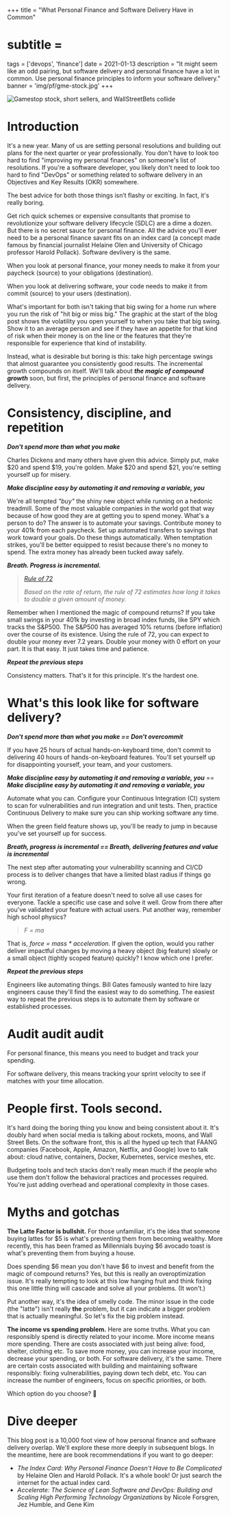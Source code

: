 +++
title = "What Personal Finance and Software Delivery Have in Common"
# subtitle =
tags = ['devops', 'finance']
date = 2021-01-13
description = "It might seem like an odd pairing, but software delivery and personal finance have a lot in common. Use personal finance principles to inform your software delivery."
banner = 'img/pf/gme-stock.jpg'
+++

![Gamestop stock, short sellers, and WallStreetBets collide](img/pf/gme-stock.jpg)

# Introduction

It's a new year. Many of us are setting personal resolutions and building out plans for the next quarter or year professionally. You don't have to look too hard to find "improving my personal finances" on someone's list of resolutions. If you're a software developer, you likely don't need to look too hard to find "DevOps" or something related to software delivery in an Objectives and Key Results (OKR) somewhere.

The best advice for both those things isn’t flashy or exciting. In fact, it's really boring.

Get rich quick schemes or expensive consultants that promise to revolutionize your software delivery lifecycle (SDLC) are a dime a dozen. But there is no secret sauce for personal finance. All the advice you'll ever need to be a personal finance savant fits on an index card (a concept made famous by financial journalist Helaine Olen and University of Chicago professor Harold Pollack). Software devlivery is the same.

When you look at personal finance, your money needs to make it from your paycheck (source) to your obligations (destination).

When you look at delivering software, your code needs to make it from commit (source) to your users (destination).

What's important for both isn't taking that big swing for a home run where you run the risk of "hit big or miss big." The graphic at the start of the blog post shows the volatility you open yourself to when you take that big swing. Show it to an average person and see if they have an appetite for that kind of risk when their money is on the line or the features that they're responsible for experience that kind of instability.

Instead, what is desirable but boring is this: take high percentage swings that almost guarantee you consistently good results. The incremental growth compounds on itself. We'll talk about ___the magic of compound growth___ soon, but first, the principles of personal finance and software delivery.

# Consistency, discipline, and repetition

**_Don't spend more than what you make_**

Charles Dickens and many others have given this advice. Simply put, make $20 and spend $19, you're golden. Make $20 and spend $21, you're setting yourself up for misery.

**_Make discipline easy by automating it and removing a variable, you_** 

We're all tempted _"buy"_ the shiny new object while running on a hedonic treadmill. Some of the most valuable companies in the world got that way because of how good they are at getting you to spend money. What's a person to do? The answer is to automate your savings. Contribute money to your 401k from each paycheck. Set up automated transfers to savings that work toward your goals. Do these things automatically. When temptation strikes, you'll be better equipped to resist because there's no money to spend. The extra money has already been tucked away safely.

_**Breath. Progress is incremental.**_

> _[Rule of 72](https://www.investor.gov/additional-resources/information/youth/teachers-classroom-resources/what-compound-interest)_
> 
> _Based on the rate of return, the rule of 72 estimates how long it takes to double a given amount of money._

Remember when I mentioned the magic of compound returns? If you take small swings in your 401k by investing in broad index funds, like SPY which tracks the S&P500. The S&P500 has averaged 10% returns (before inflation) over the course of its existence. Using the rule of 72, you can expect to double your money ever 7.2 years. Double your money with 0 effort on your part. It is that easy. It just takes time and patience.

*__Repeat the previous steps__* 

Consistency matters. That's it for this principle. It's the hardest one.

# What's this look like for software delivery?

**_Don't spend more than what you make == Don't overcommit_**

If you have 25 hours of actual hands-on-keyboard time, don't commit to delivering 40 hours of hands-on-keyboard features. You'll set yourself up for disappointing yourself, your team, and your customers.

**_Make discipline easy by automating it and removing a variable, you_** == **_Make discipline easy by automating it and removing a variable, you_**

Automate what you can. Configure your Continuous Integration (CI) system to scan for vulnerabilities and run integration and unit tests. Then, practice Continuous Delivery to make sure you can ship working software any time.

When the green field feature shows up, you'll be ready to jump in because you've set yourself up for success.

_**Breath, progress is incremental == Breath, delivering features and value is incremental**_

The next step after automating your vulnerability scanning and CI/CD process is to deliver changes that have a limited blast radius if things go wrong.

Your first iteration of a feature doesn't need to solve all use cases for everyone. Tackle a specific use case and solve it well. Grow from there after you've validated your feature with actual users. Put another way, remember high school physics?

> *F = ma*

That is, _force = mass * acceleration_. If given the option, would you rather deliver impactful changes by moving a heavy object (big feature) slowly or a small object (tightly scoped feature) quickly? I know which one I prefer.

_**Repeat the previous steps**_

Engineers like automating things. Bill Gates famously wanted to hire lazy engineers cause they'll find the easiest way to do something. The easiest way to repeat the previous steps is to automate them by software or established processes.

# Audit audit audit

For personal finance, this means you need to budget and track your spending.

For software delivery, this means tracking your sprint velocity to see if matches with your time allocation.

# People first. Tools second.

It's hard doing the boring thing you know and being consistent about it. It's doubly hard when social media is talking about rockets, moons, and Wall Street Bets. On the software front, this is all the hyped up tech that FAANG companies (Facebook, Apple, Amazon, Netflix, and Google) love to talk about: cloud native, containers, Docker, Kubernetes, service meshes, etc.

Budgeting tools and tech stacks don't really mean much if the people who use them don't follow the behavioral practices and processes required. You're just adding overhead and operational complexity in those cases.

# Myths and gotchas

**The Latte Factor is bullshit.** For those unfamiliar, it's the idea that someone buying lattes for $5 is what's preventing them from becoming wealthy. More recently, this has been framed as Millennials buying $6 avocado toast is what's preventing them from buying a house.

Does spending $6 mean you don't have $6 to invest and benefit from the magic of compound returns? Yes, but this is really an overoptimization issue. It's really tempting to look at this low hanging fruit and think fixing this one little thing will cascade and solve all your problems. (It won't.)

Put another way, it's the idea of smelly code. The minor issue in the code (the "latte") isn't really **the** problem, but it can indicate a bigger problem that is actually meaningful. So let's fix the big problem instead.

**The income vs spending problem.** Here are some truths. What you can responsibly spend is directly related to your income. More income means more spending. There are costs associated with just being alive: food, shelter, clothing etc. To save more money, you can increase your income, decrease your spending, or both. For software delivery, it's the same. There are certain costs associated with building and maintaining software responsibly: fixing vulnerabilities, paying down tech debt, etc. You can increase the number of engineers, focus on specific priorities, or both. 

Which option do you choose? :shrug:

# Dive deeper

This blog post is a 10,000 foot view of how personal finance and software delivery overlap. We'll explore these more deeply in subsequent blogs. In the meantime, here are book recommendations if you want to go deeper:

* _The Index Card: Why Personal Finance Doesn't Have to Be Complicated_ by Helaine Olen and Harold Pollack. It's a whole book! Or just search the internet for the actual index card.
* _Accelerate: The Science of Lean Software and DevOps: Building and Scaling High Performing Technology Organizations_ by Nicole Forsgren, Jez Humble, and Gene Kim
